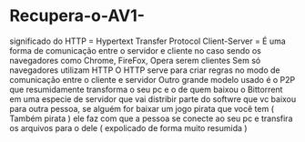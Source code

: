 # Recupera-o-AV1-
significado do HTTP = Hypertext Transfer Protocol 
Client-Server = É uma forma de comunicação entre o servidor e cliente no caso sendo os navegadores como Chrome, FireFox, Opera serem clientes 
Sem só navegadores utilizam HTTP
O HTTP serve para criar regras no modo de comunicação entre o cliente e servidor 
Outro grande modelo usado é o P2P que resumidamente transforma o seu pc e o de quem baixou o Bittorrent em uma especie de servidor que vai distribir parte do softwre que vc baixou para outra pessoa, se alguém for baixar um jogo pirata que você tem  ( Também pirata ) ele faz com que a pessoa se conecte ao seu pc e transfira os arquivos para o dele ( expolicado de forma muito resumida ) 
